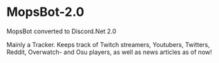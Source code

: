# MopsBot-2.0
MopsBot converted to Discord.Net 2.0

Mainly a Tracker. Keeps track of Twitch streamers, Youtubers, Twitters, Reddit, Overwatch- and Osu players, as well as news articles as of now!
